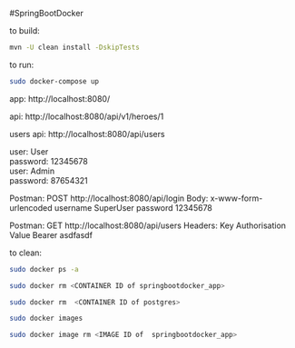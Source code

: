 
#SpringBootDocker

to build:
```bash
mvn -U clean install -DskipTests
```

to run:
```bash
sudo docker-compose up
```
app: http://localhost:8080/

api: http://localhost:8080/api/v1/heroes/1

users api: http://localhost:8080/api/users

user: User  
password: 12345678  
user: Admin  
password: 87654321

Postman:
POST http://localhost:8080/api/login
Body:
x-www-form-urlencoded
username SuperUser
password 12345678

Postman:
GET http://localhost:8080/api/users
Headers:
Key Authorisation
Value Bearer asdfasdf

to clean:
```bash
sudo docker ps -a

sudo docker rm <CONTAINER ID of springbootdocker_app>

sudo docker rm  <CONTAINER ID of postgres>

sudo docker images

sudo docker image rm <IMAGE ID of  springbootdocker_app>
```
